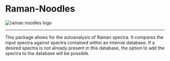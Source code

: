 # Raman-Noodles
![raman noodles logo](https://user-images.githubusercontent.com/46499087/53783952-7c38f680-3ec8-11e9-8549-6bda4ba7743c.PNG)
***
This package allows for the autoanalysis of Raman spectra. It compares the input spectra against spectra contained within an internal database. If a desired spectra is not already present in this database, the option to add the spectra to the database will be possible. 
